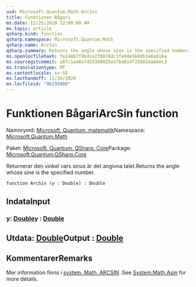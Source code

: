 ```yaml
---
uid: Microsoft.Quantum.Math.ArcSin
title: Funktionen Bågari
ms.date: 11/25/2020 12:00:00 AM
ms.topic: article
qsharp.kind: function
qsharp.namespace: Microsoft.Quantum.Math
qsharp.name: ArcSin
qsharp.summary: Returns the angle whose sine is the specified number.
ms.openlocfilehash: fe24867f8bdce2f8078dc1fa9de5b0db3e6ab16a
ms.sourcegitcommit: a87c1aa8e7453360025e47ba614f25b02ea84ec3
ms.translationtype: MT
ms.contentlocale: sv-SE
ms.lasthandoff: 11/26/2020
ms.locfileid: "96195808"
---
```

# <a name="arcsin-function"></a><span data-ttu-id="cf3f3-102">Funktionen Bågari</span><span class="sxs-lookup"><span data-stu-id="cf3f3-102">ArcSin function</span></span>

<span data-ttu-id="cf3f3-103">Namnrymd: [Microsoft. Quantum. matematik](xref:Microsoft.Quantum.Math)</span><span class="sxs-lookup"><span data-stu-id="cf3f3-103">Namespace: [Microsoft.Quantum.Math](xref:Microsoft.Quantum.Math)</span></span>

<span data-ttu-id="cf3f3-104">Paket: [Microsoft. Quantum. QSharp. Core](https://nuget.org/packages/Microsoft.Quantum.QSharp.Core)</span><span class="sxs-lookup"><span data-stu-id="cf3f3-104">Package: [Microsoft.Quantum.QSharp.Core](https://nuget.org/packages/Microsoft.Quantum.QSharp.Core)</span></span>


<span data-ttu-id="cf3f3-105">Returnerar den vinkel vars sinus är det angivna talet.</span><span class="sxs-lookup"><span data-stu-id="cf3f3-105">Returns the angle whose sine is the specified number.</span></span>

```qsharp
function ArcSin (y : Double) : Double
```


## <a name="input"></a><span data-ttu-id="cf3f3-106">Indata</span><span class="sxs-lookup"><span data-stu-id="cf3f3-106">Input</span></span>

### <a name="y--double"></a><span data-ttu-id="cf3f3-107">y: [Double](xref:microsoft.quantum.lang-ref.double)</span><span class="sxs-lookup"><span data-stu-id="cf3f3-107">y : [Double](xref:microsoft.quantum.lang-ref.double)</span></span>





## <a name="output--double"></a><span data-ttu-id="cf3f3-108">Utdata: [Double](xref:microsoft.quantum.lang-ref.double)</span><span class="sxs-lookup"><span data-stu-id="cf3f3-108">Output : [Double](xref:microsoft.quantum.lang-ref.double)</span></span>



## <a name="remarks"></a><span data-ttu-id="cf3f3-109">Kommentarer</span><span class="sxs-lookup"><span data-stu-id="cf3f3-109">Remarks</span></span>

<span data-ttu-id="cf3f3-110">Mer information finns i [system. Math. ARCSIN](https://docs.microsoft.com/dotnet/api/system.math.asin) .</span><span class="sxs-lookup"><span data-stu-id="cf3f3-110">See [System.Math.Asin](https://docs.microsoft.com/dotnet/api/system.math.asin) for more details.</span></span>